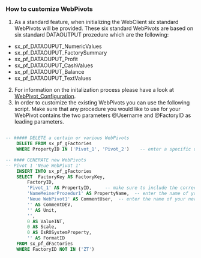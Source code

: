 
### How to customize WebPivots

1) As a standard feature, when initializing the WebClient six standard WebPivots will be provided. These six standard WebPivots are based on six standard DATAOUTPUT prozedure which are the following:
- sx_pf_DATAOUPUT_NumericValues
- sx_pf_DATAOUPUT_FactorySummary
- sx_pf_DATAOUPUT_Profit
- sx_pf_DATAOUPUT_CashValues
- sx_pf_DATAOUPUT_Balance
- sx_pf_DATAOUPUT_TextValues
2) For information on the initalization process please have a look at [WebPivot_Configuration](https://github.com/saxess-software/SQL-Best-Practice/blob/master/3c.%20DataFactory%20Installation%20and%20Update/Webclient/WebPivot_Configuration.md).
3) In order to customize the existing WebPivots you can use the following script. Make sure that any procedure you would like to use for your WebPivot contains the two parameters @Username and @FactoryID as leading parameters.

````SQL

-- ##### DELETE a certain or various WebPivots
	DELETE FROM sx_pf_gFactories
	WHERE PropertyID IN ('Pivot_1', 'Pivot_2')    -- enter a specific or various PropertyIDs

-- #### GENERATE new WebPivots
-- Pivot 1 'Neue WebPivot 1'
	INSERT INTO sx_pf_gFactories
	SELECT	FactoryKey AS FactoryKey,
		FactoryID,
		'Pivot_1' AS PropertyID,     -- make sure to include the correct PropertyID of your WebPivot
		'NameMeinerProzedur1' AS PropertyName,  -- enter the name of your procedure
		'Neue WebPivot1' AS CommentUser,  -- enter the name of your new WebPivot
		'' AS CommentDEV,
		'' AS Unit,
		'',
		0 AS ValueINT,
		0 AS Scale,
		0 AS IsROSystemProperty,
		'' AS FormatID
	FROM sx_pf_dFactories
	WHERE FactoryID NOT IN ('ZT')

````
